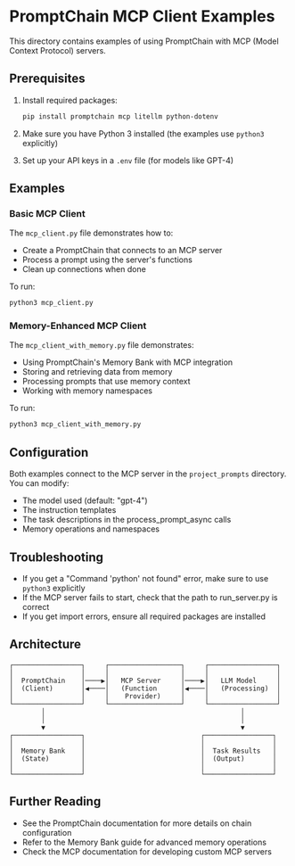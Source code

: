 # PromptChain MCP Client Examples

This directory contains examples of using PromptChain with MCP (Model Context Protocol) servers.

## Prerequisites

1. Install required packages:
   ```bash
   pip install promptchain mcp litellm python-dotenv
   ```

2. Make sure you have Python 3 installed (the examples use `python3` explicitly)

3. Set up your API keys in a `.env` file (for models like GPT-4)

## Examples

### Basic MCP Client

The `mcp_client.py` file demonstrates how to:
- Create a PromptChain that connects to an MCP server
- Process a prompt using the server's functions
- Clean up connections when done

To run:
```bash
python3 mcp_client.py
```

### Memory-Enhanced MCP Client

The `mcp_client_with_memory.py` file demonstrates:
- Using PromptChain's Memory Bank with MCP integration
- Storing and retrieving data from memory
- Processing prompts that use memory context
- Working with memory namespaces

To run:
```bash
python3 mcp_client_with_memory.py
```

## Configuration

Both examples connect to the MCP server in the `project_prompts` directory. You can modify:

- The model used (default: "gpt-4")
- The instruction templates
- The task descriptions in the process_prompt_async calls
- Memory operations and namespaces

## Troubleshooting

- If you get a "Command 'python' not found" error, make sure to use `python3` explicitly
- If the MCP server fails to start, check that the path to run_server.py is correct
- If you get import errors, ensure all required packages are installed

## Architecture

```
┌─────────────────┐     ┌──────────────────┐     ┌─────────────────┐
│                 │     │                  │     │                 │
│  PromptChain    │────▶│   MCP Server     │────▶│   LLM Model     │
│  (Client)       │◀────│   (Function      │◀────│   (Processing)  │
│                 │     │    Provider)     │     │                 │
└─────────────────┘     └──────────────────┘     └─────────────────┘
        │                                                 │
        │                                                 │
        ▼                                                 ▼
┌─────────────────┐                             ┌─────────────────┐
│                 │                             │                 │
│  Memory Bank    │                             │  Task Results   │
│  (State)        │                             │  (Output)       │
│                 │                             │                 │
└─────────────────┘                             └─────────────────┘
```

## Further Reading

- See the PromptChain documentation for more details on chain configuration
- Refer to the Memory Bank guide for advanced memory operations
- Check the MCP documentation for developing custom MCP servers 